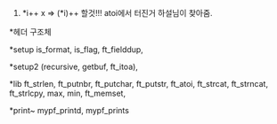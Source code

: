 1. *i++ x => (*i)++ 할것!!! atoi에서 터진거 하설님이 찾아줌.

*헤더
구조체

*setup
is_format, is_flag, ft_fielddup, 

*setup2
(recursive, getbuf, ft_itoa),

*lib
ft_strlen, ft_putnbr, ft_putchar, ft_putstr,
ft_atoi, ft_strcat, ft_strncat, ft_strlcpy,
max, min, ft_memset, 

*print~
mypf_printd, mypf_prints